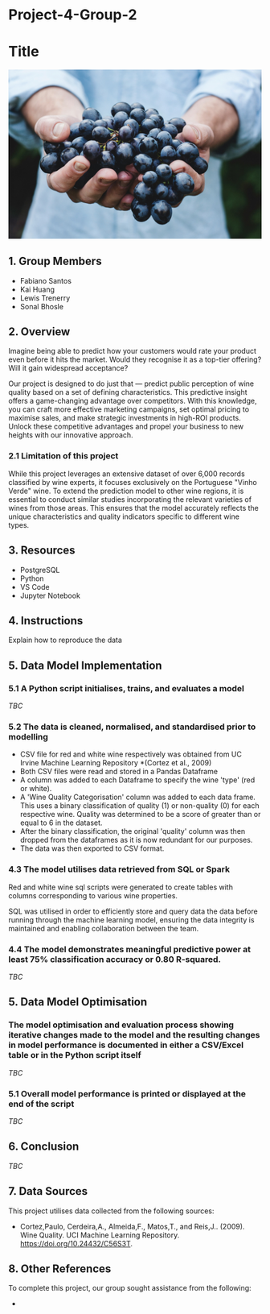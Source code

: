 # Project-4-Group-2

# Title

![Image of hand holding grapes](Images/hands_grapes.jpg)

## 1. Group Members

- Fabiano Santos
- Kai Huang
- Lewis Trenerry
- Sonal Bhosle

## 2. Overview

Imagine being able to predict how your customers would rate your product even before it hits the market. Would they recognise it as a top-tier offering? Will it gain widespread acceptance?

Our project is designed to do just that — predict public perception of wine quality based on a set of defining characteristics. This predictive insight offers a game-changing advantage over competitors. With this knowledge, you can craft more effective marketing campaigns, set optimal pricing to maximise sales, and make strategic investments in high-ROI products. Unlock these competitive advantages and propel your business to new heights with our innovative approach.

### 2.1 Limitation of this project

While this project leverages an extensive dataset of over 6,000 records classified by wine experts, it focuses exclusively on the Portuguese "Vinho Verde" wine. To extend the prediction model to other wine regions, it is essential to conduct similar studies incorporating the relevant varieties of wines from those areas. This ensures that the model accurately reflects the unique characteristics and quality indicators specific to different wine types.

## 3. Resources

- PostgreSQL
- Python
- VS Code
- Jupyter Notebook

## 4. Instructions

Explain how to reproduce the data

## 5. Data Model Implementation

### 5.1 A Python script initialises, trains, and evaluates a model

_TBC_

### 5.2 The data is cleaned, normalised, and standardised prior to modelling

- CSV file for red and white wine respectively was obtained from UC Irvine Machine Learning Repository \*(Cortez et al., 2009)
- Both CSV files were read and stored in a Pandas Dataframe
- A column was added to each Dataframe to specify the wine 'type' (red or white).
- A 'Wine Quality Categorisation' column was added to each data frame. This uses a binary classification of quality (1) or non-quality (0) for each respective wine. Quality was determined to be a score of greater than or equal to 6 in the dataset.
- After the binary classification, the original 'quality' column was then dropped from the dataframes as it is now redundant for our purposes.
- The data was then exported to CSV format.

### 4.3 The model utilises data retrieved from SQL or Spark

Red and white wine sql scripts were generated to create tables with columns corresponding to various wine properties.

SQL was utilised in order to efficiently store and query data the data before running through the machine learning model, ensuring the data integrity is maintained and enabling collaboration between the team.

### 4.4 The model demonstrates meaningful predictive power at least 75% classification accuracy or 0.80 R-squared.

_TBC_

## 5. Data Model Optimisation

### The model optimisation and evaluation process showing iterative changes made to the model and the resulting changes in model performance is documented in either a CSV/Excel table or in the Python script itself

_TBC_

### 5.1 Overall model performance is printed or displayed at the end of the script

_TBC_

## 6. Conclusion

_TBC_

## 7. Data Sources

This project utilises data collected from the following sources:

- Cortez,Paulo, Cerdeira,A., Almeida,F., Matos,T., and Reis,J.. (2009). Wine Quality. UCI Machine Learning Repository. https://doi.org/10.24432/C56S3T.

## 8. Other References

To complete this project, our group sought assistance from the following:

-
